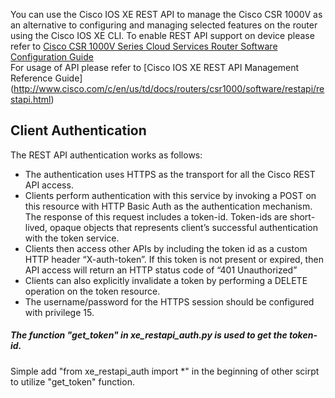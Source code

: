 You can use the Cisco IOS XE REST API to manage the Cisco CSR 1000V as an alternative to configuring and managing selected features on the router using the Cisco IOS XE CLI. 
To enable REST API support on device please refer to [Cisco CSR 1000V Series Cloud Services 
Router Software Configuration Guide](http://www.cisco.com/c/en/us/td/docs/routers/csr1000/software/configuration/csr1000Vswcfg.pdf)<br>
For usage of API please refer to [Cisco IOS XE REST API Management Reference Guide] (http://www.cisco.com/c/en/us/td/docs/routers/csr1000/software/restapi/restapi.html)


## Client Authentication

The REST API authentication works as follows:
* The authentication uses HTTPS as the transport for all the Cisco REST API access.
* Clients perform authentication with this service by invoking a POST on this resource with HTTP
Basic Auth as the authentication mechanism. The response of this request includes a token-id.
Token-ids are short-lived, opaque objects that represents client’s successful authentication with the
token service.
* Clients then access other APIs by including the token id as a custom HTTP header “X-auth-token”.
If this token is not present or expired, then API access will return an HTTP status code of “401
Unauthorized”
* Clients can also explicitly invalidate a token by performing a DELETE operation on the token
resource.
* The username/password for the HTTPS session should be configured with privilege 15.<br>

##### The function "get_token" in xe_restapi_auth.py is used to get the token-id. 
Simple add "from xe_restapi_auth import *" in the beginning of other scirpt to utilize "get_token" function.

#### 



